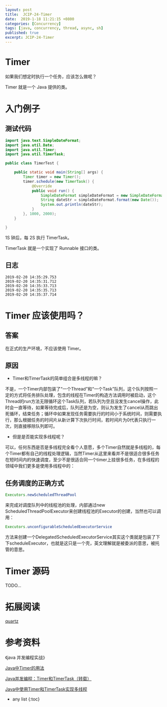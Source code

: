 ```yaml
---
layout: post
title:  JCIP-24-Timer 
date:  2019-1-18 11:21:15 +0800
categories: [Concurrency]
tags: [java, concurrency, thread, async, sh]
published: true
excerpt: JCIP-24-Timer 
---
```


# Timer

如果我们想定时执行一个任务，应该怎么做呢？

Timer 就是一个 Java 提供的类。

# 入门例子

## 测试代码

```java
import java.text.SimpleDateFormat;
import java.util.Date;
import java.util.Timer;
import java.util.TimerTask;

public class TimerTest {

    public static void main(String[] args) {
        Timer timer = new Timer();
        timer.schedule(new TimerTask() {
            @Override
            public void run() {
                SimpleDateFormat simpleDateFormat = new SimpleDateFormat("yyyy-MM-dd HH:mm:ss.SSS");
                String dateStr = simpleDateFormat.format(new Date());
                System.out.println(dateStr);
            }
        }, 1000, 2000);
    }

}
```

1S 钟后，每 2S 执行 TimerTask。

TimerTask 就是一个实现了 Runnable 接口的类。

## 日志

```
2019-02-20 14:35:29.753
2019-02-20 14:35:31.712
2019-02-20 14:35:33.713
2019-02-20 14:35:35.713
2019-02-20 14:35:37.714
```

# Timer 应该使用吗？

## 答案

在正式的生产环境，不应该使用 Timer。

## 原因

- Timer和TimerTask的简单组合是多线程的嘛？

不是，一个Timer内部包装了“一个Thread”和“一个Task”队列，这个队列按照一定的方式将任务排队处理，包含的线程在Timer的构造方法调用时被启动，这个Thread的run方法无限循环这个Task队列，若队列为空且没发生cancel操作，此时会一直等待，如果等待完成后，队列还是为空，则认为发生了cancel从而跳出死循环，结束任务；循环中如果发现任务需要执行的时间小于系统时间，则需要执行，那么根据任务的时间片从新计算下次执行时间，若时间片为0代表只执行一次，则直接移除队列即可。

- 但是是否能实现多线程呢？

可以，任何东西是否是多线程完全看个人意愿，多个Timer自然就是多线程的，每个Timer都有自己的线程处理逻辑，当然Timer从这里来看并不是很适合很多任务在短时间内的快速调度，至少不是很适合同一个timer上挂很多任务，在多线程的领域中我们更多是使用多线程中的：

## 任务调度的正确方式

```java
Executors.newScheduledThreadPool
```

来完成对调度队列中的线程池的处理，内部通过new ScheduledThreadPoolExecutor来创建线程池的Executor的创建，当然也可以调用：

```java
Executors.unconfigurableScheduledExecutorService
```

方法来创建一个DelegatedScheduledExecutorService其实这个类就是包装了下下scheduleExecutor，也就是这只是一个壳，英文理解就是被委派的意思，被托管的意思。

# Timer 源码

TODO...

# 拓展阅读

[quartz](https://github.com/quartz-scheduler/quartz)

# 参考资料

《java 并发编程实战》

[Java中Timer的用法](https://blog.csdn.net/imzoer/article/details/8500670)

[Java并发编程：Timer和TimerTask（转载）](https://www.cnblogs.com/dolphin0520/p/3938991.html)

[Java中使用Timer和TimerTask实现多线程](http://www.bdqn.cn/news/201305/9303.shtml)

* any list
{:toc}


